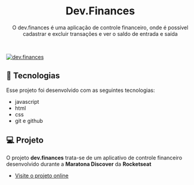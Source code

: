 <h1 align="center">Dev.Finances</h1>

<p align="center">O dev.finances é uma aplicação de controle financeiro, onde é possível cadastrar e excluir transações e ver o saldo de entrada e saída <br/>
</p>

<br>

<p align="center">

[![dev.finances](https://i.imgur.com/8LztHtq.png "Clique para acessar o projeto")](https://devmagno.github.io/dev.finances/index.html "Clique para acessar o projeto")  
</p>

## 🚀 Tecnologias

Esse projeto foi desenvolvido com as seguintes tecnologias:

- javascript 
- html
- css
- git e github

## 💻 Projeto

O projeto **dev.finances** trata-se de um aplicativo de controle financeiro desenvolvido durante a **Maratona Discover** da **Rocketseat**

- [Visite o projeto online](https://devfinances-theta.vercel.app/)


